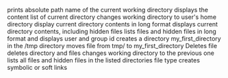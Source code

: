 prints absolute path name of the current working directory
displays the content list of current directory
changes working directory to user's home directory
display current directory contents in long format
displays current directory contents, including hidden files
lists files and hidden files in long format and displays user and group id 
creates a directory my_first_directory in the /tmp directory
moves file from tmp/ to my_first_directory
Deletes file
deletes directory and files
changes working directory to the previous one
lists all files and hidden files in the listed directories
file type
creates symbolic or soft links

